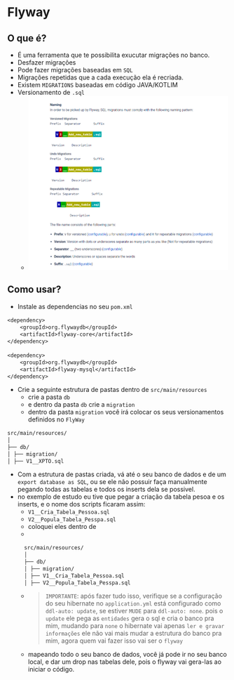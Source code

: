 # Flyway

## O que é?

- É uma ferramenta que te possibilita exucutar migrações no banco.
- Desfazer migrações
- Pode fazer migrações baseadas em `SQL`
- Migrações repetidas que a cada execução ela é recriada.
- Existem `MIGRATIONS` baseadas em código JAVA/KOTLIM 
- Versionamento de `.sql`
  - ![alt](./imgs/versionamento.png)

## Como usar?

- Instale as dependencias no seu `pom.xml`
```
<dependency>
	<groupId>org.flywaydb</groupId>
	<artifactId>flyway-core</artifactId>
</dependency>

<dependency>
	<groupId>org.flywaydb</groupId>
	<artifactId>flyway-mysql</artifactId>
</dependency>

```

- Crie a seguinte estrutura de pastas dentro de `src/main/resources`
  - crie a pasta `db`
  - e dentro da pasta `db` crie a `migration`
  - dentro da pasta `migration` você irá colocar os seus versionamentos definidos no `FlyWay`

```
src/main/resources/
│
├── db/
│ ├── migration/
│ ├── V1__XPTO.sql
```

- Com a estrutura de pastas criada, vá até o seu banco de dados e de um `export database as SQL`,
  ou se ele não possuir faça manualmente pegando todas as tabelas e todos os inserts dela se possivel.
- no exemplo de estudo eu tive que pegar a criação da tabela pesoa e os inserts, e o nome dos 
  scripts ficaram assim:
  - `V1__Cria_Tabela_Pessoa.sql`
  - `V2__Popula_Tabela_Pesspa.sql`
  - coloquei eles dentro de 
  - 
  ```
    src/main/resources/
    │
    ├── db/
    │ ├── migration/
    │ ├── V1__Cria_Tabela_Pessoa.sql
    │ ├── V2__Popula_Tabela_Pesspa.sql
  ```
  - >`IMPORTANTE`: após fazer tudo isso, verifique se a configuração do seu hibernate no `application.yml`
    está configurado como `ddl-auto: update`, se estiver `MUDE` para `ddl-auto: none`.
    pois o `update` ele pega as `entidades` gera o sql e cria o banco pra mim, mudando para `none` o hibernate vai apenas `ler e gravar informações` ele não vai mais mudar a estrutura do banco pra mim, agora quem vai fazer isso vai ser o `flyway`
  - mapeando todo o seu banco de dados, você já pode ir no seu banco local, e dar um drop nas tabelas     dele, pois o flyway vai gera-las ao iniciar o código.
